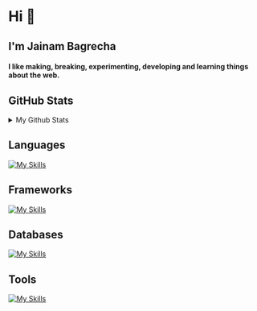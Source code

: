 <h1>Hi 👋</h1>
<h2>I'm Jainam Bagrecha </h2>

<h4 >
  I like making, breaking, experimenting, developing and learning things about
  the web.
</h4>

<h2>GitHub Stats</h2>
<details>
<summary> 
My Github Stats
</summary>

![Jainam's Github Stats](https://github-readme-stats.vercel.app/api?username=jainam-b&show_icons=true&hide_title=true&count_private=true&theme=dark)


</details>

<h2>Languages</h2>

[![My Skills](https://skillicons.dev/icons?i=ts,js,bash,python,java)](https://skillicons.dev)

<h2>Frameworks</h2>
  
[![My Skills](https://skillicons.dev/icons?i=express,fastapi,react,nextjs,django,tailwindcss)](https://skillicons.dev)

<h2>Databases</h2>
  
[![My Skills](https://skillicons.dev/icons?i=postgres,mysql,mongo)](https://skillicons.dev)

<h2>Tools</h2>
 
[![My Skills](https://skillicons.dev/icons?i=neovim,vim,git,docker,linux)](https://skillicons.dev)
